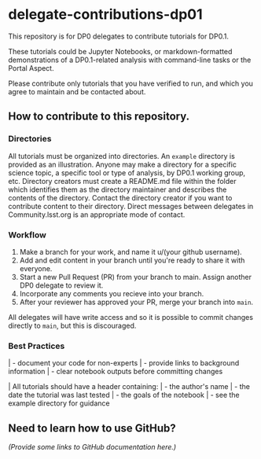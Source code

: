 # delegate-contributions-dp01

This repository is for DP0 delegates to contribute tutorials for DP0.1. 

These tutorials could be Jupyter Notebooks, or markdown-formatted demonstrations of a DP0.1-related analysis with command-line tasks or the Portal Aspect.

Please contribute only tutorials that you have verified to run, and which you agree to maintain and be contacted about.

## How to contribute to this repository.

### Directories

All tutorials must be organized into directories.
An ``example`` directory is provided as an illustration.
Anyone may make a directory for a specific science topic, a specific tool or type of analysis, by DP0.1 working group, etc.
Directory creators must create a README.md file within the folder which identifies them as the directory maintainer and describes the contents of the directory.
Contact the directory creator if you want to contribute content to their directory.
Direct messages between delegates in Community.lsst.org is an appropriate mode of contact.

### Workflow

1. Make a branch for your work, and name it u/(your github username).
2. Add and edit content in your branch until you're ready to share it with everyone.
3. Start a new Pull Request (PR) from your branch to main. Assign another DP0 delegate to review it.
4. Incorporate any comments you recieve into your branch.
5. After your reviewer has approved your PR, merge your branch into ``main``.

All delegates will have write access and so it is possible to commit changes directly to ``main``, but this is discouraged.

### Best Practices

| - document your code for non-experts
| - provide links to background information
| - clear notebook outputs before committing changes


| All tutorials should have a header containing:
|  - the author's name
|  - the date the tutorial was last tested
|  - the goals of the notebook
|  - see the example directory for guidance

## Need to learn how to use GitHub?

*(Provide some links to GitHub documentation here.)*
